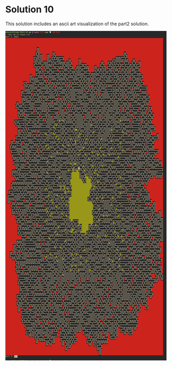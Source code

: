 Solution 10
===============

This solution includes an ascii art visualization of the part2 solution.

![Visualization Part 2](./visualizing.png)
